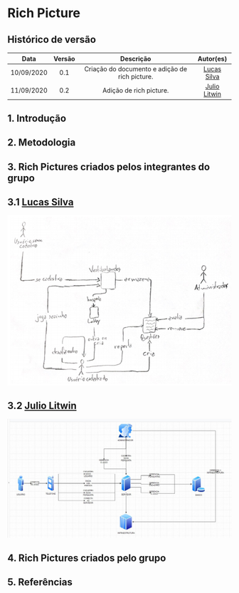 # Rich Picture

## Histórico de versão
|    Data    | Versão |         Descrição         |           Autor(es)            |
| :--------: | :----: | :-----------------------: | :----------------------------: |
| 10/09/2020 |  0.1   |  Criação do documento e adição de rich picture. | [Lucas Silva](https://github.com/lucasgomesgs0) | 
| 11/09/2020 |  0.2   |  Adição de rich picture. | [Julio Litwin](https://github.com/juliolitwin) | 

## 1. Introdução

## 2. Metodologia

## 3. Rich Pictures criados pelos integrantes do grupo

## 3.1 [Lucas Silva](https://github.com/lucasgomesgs0)
![Rich Picture - Lucas Silva](./img/rich_picture/RP_LucasSilva.png)

## 3.2 [Julio Litwin](https://github.com/juliolitwin)
![Rich Picture - Julio Litwin](./img/rich_picture/RP_JulioLitwin.jpg)

## 4. Rich Pictures criados pelo grupo

## 5. Referências